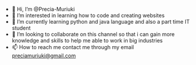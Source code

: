- 👋 Hi, I’m @Precia-Muriuki
- 👀 I’m interested in learning how to code and creating websites
- 🌱 I’m currently learning python and java language and also a part time IT student
- 💞️ I’m looking to collaborate on this channel so that i can gain more knowledge and skills to help me able to work in big industries
- 📫 How to reach me contact me through my email preciamuriuki@gmail.com

<!---
Precia-Muriuki/Precia-Muriuki is a ✨ special ✨ repository because its `README.md` (this file) appears on your GitHub profile.
You can click the Preview link to take a look at your changes.
--->
